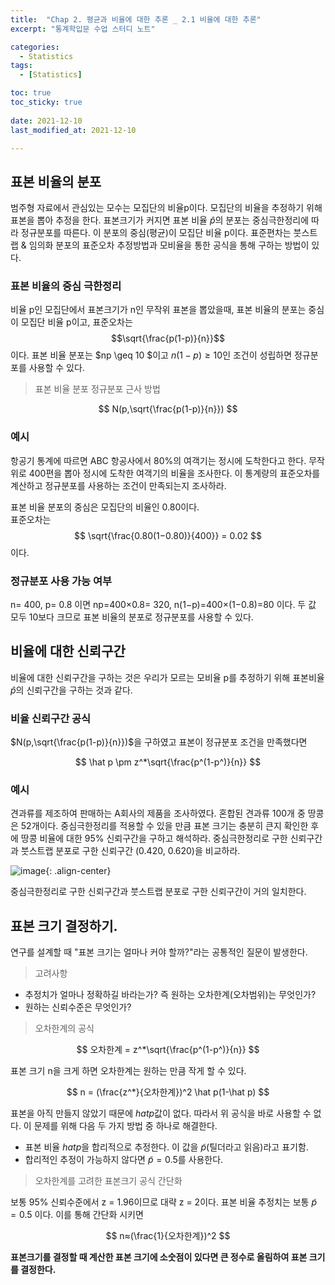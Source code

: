 ```yaml
---
title:  "Chap 2. 평균과 비율에 대한 추론 _ 2.1 비율에 대한 추론" 
excerpt: "통계학입문 수업 스터디 노트"

categories:
  - Statistics
tags:
  - [Statistics]

toc: true
toc_sticky: true
 
date: 2021-12-10
last_modified_at: 2021-12-10

---
```


## 표본 비율의 분포 

범주형 자료에서 관심있는 모수는 모집단의 비율p이다. 모집단의 비율을 추정하기 위해 표본을 뽑아 추정을 한다. 표본크기가 커지면 표본 비율 $\hat p$의 분포는 중심극한정리에 따라 정규분포를 따른다. 이 분포의 중심(평균)이 모집단 비율 p이다. 표준편차는 붓스트랩 & 임의화 분포의 표준오차 추정방법과 모비율을 통한 공식을 통해 구하는 방법이 있다. 


### 표본 비율의 중심 극한정리

비율 p인 모집단에서 표본크기가 n인 무작위 표본을 뽑았을때, 표본 비율의 분포는 중심이 모집단 비율 p이고, 표준오차는 $$\sqrt{\frac{p(1-p)}{n}}$$이다. 표본 비율 분포는 $np \geq 10 $이고 $n(1-p) \geq 10$인 조건이 성립하면 정규분포를 사용할 수 있다. 

> 표본 비율 분포 정규분포 근사 방법

$$
N(p,\sqrt{\frac{p(1-p)}{n}})
$$


### 예시 

항공기 통계에 따르면 ABC 항공사에서 80%의 여객기는 정시에 도착한다고 한다. 무작위로 400편을 뽑아 정시에 도착한 여객기의 비율을 조사한다. 이 통계량의 
표준오차를 계산하고 정규분포를 사용하는 조건이 만족되는지 조사하라.

표본 비율 분포의 중심은 모집단의 비율인 0.80이다.  
표준오차는 $$ \sqrt{\frac{0.80(1−0.80)}{400}} = 0.02 $$이다. 


### 정규분포 사용 가능 여부

n= 400, p= 0.8 이면 np=400×0.8= 320, n(1−p)=400×(1−0.8)=80 이다. 두 값 모두 10보다 크므로 표본 비율의 분포로 정규분포를 사용할 수 있다. 


## 비율에 대한 신뢰구간 

비율에 대한 신뢰구간을 구하는 것은 우리가 모르는 모비율 p를 추정하기 위해 표본비율 $\hat p$의 신뢰구간을 구하는 것과 같다. 


### 비율 신뢰구간 공식 

$N(p,\sqrt{\frac{p(1-p)}{n}})$을 구하였고 표본이 정규분포 조건을 만족했다면 

$$
\hat p \pm z^*\sqrt{\frac{p^(1-p^)}{n}} 
$$


### 예시 

견과류를 제조하여 판매하는 A회사의 제품을 조사하였다. 혼합된 견과류 100개 중 땅콩은 52개이다. 중심극한정리를 적용할 수 있을 만큼 표본 크기는 충분히 큰지 
확인한 후에 땅콩 비율에 대한 95% 신뢰구간을 구하고 해석하라. 중심극한정리로 구한 신뢰구간과 붓스트랩 분포로 구한 신뢰구간 (0.420, 0.620)을 비교하라.

![image](https://user-images.githubusercontent.com/67791317/145544816-c5f9da35-549d-4d9e-b399-f9781afc0396.png){: .align-center}

중심극한정리로 구한 신뢰구간과 붓스트랩 분포로 구한 신뢰구간이 거의 일치한다. 

## 표본 크기 결정하기. 

연구를 설계할 때 "표본 크기는 얼마나 커야 할까?"라는 공통적인 질문이 발생한다. 

> 고려사항

- 추정치가 얼마나 정확하길 바라는가? 즉 원하는 오차한계(오차범위)는 무엇인가?
- 원하는 신뢰수준은 무엇인가?

> 오차한계의 공식 

$$
오차한계 = z^*\sqrt{\frac{p^(1-p^)}{n}} 
$$

표본 크기 n을 크게 하면 오차한계는 원하는 만큼 작게 할 수 있다. 

$$ 
n = (\frac{z^*}{오차한계})^2 \hat p(1-\hat p)
$$

표본을 아직 만들지 않았기 때문에 $hat p$값이 없다. 따라서 위 공식을 바로 사용할 수 없다. 이 문제를 위해 다음 두 가지 방법 중 하나로 해결한다. 

- 표본 비율 $hat p$을 합리적으로 추정한다. 이 값을 $\tilde p$(틸더라고 읽음)라고 표기함. 
- 합리적인 추정이 가능하지 않다면 $\tilde p = 0.5$를 사용한다. 

> 오차한계를 고려한 표본크기 공식 간단화 

보통 95% 신뢰수준에서 z = 1.96이므로 대략 z = 2이다. 표본 비율 추정치는 보통 $\tilde p = 0.5$ 이다. 이를 통해 간단화 시키면 

$$
n≈(\frac{1}{오차한계})^2
$$

**표본크기를 결정할 때 계산한 표본 크기에 소숫점이 있다면 큰 정수로 올림하여 표본 크기를 결정한다.**





